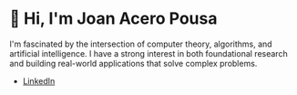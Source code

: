 # 👋 Hi, I'm Joan Acero Pousa

I'm fascinated by the intersection of computer theory, algorithms, and artificial intelligence. I have a strong interest in both foundational research and building real-world applications that solve complex problems.

- [LinkedIn](https://www.linkedin.com/in/joanaceropousa/)
